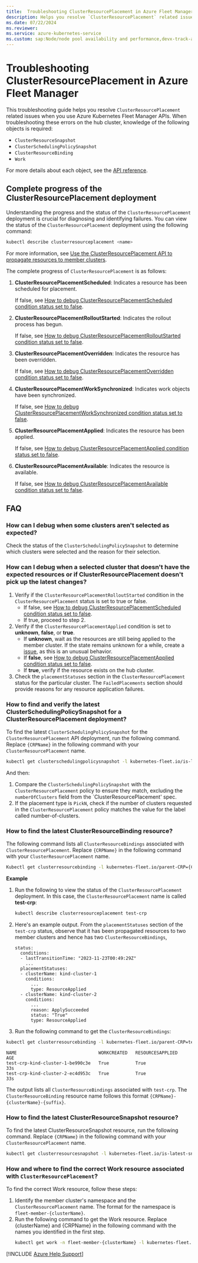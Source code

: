 ```yaml
---
title:  Troubleshooting ClusterResourcePlacement in Azure Fleet Manager
description: Helps you resolve `ClusterResourcePlacement` related issues when you use Azure Kubernetes Fleet Manager APIs.
ms.date: 07/22/2024
ms.reviewer: 
ms.service: azure-kubernetes-service
ms.custom: sap:Node/node pool availability and performance,devx-track-azurecli
---
```

# Troubleshooting ClusterResourcePlacement in Azure Fleet Manager

This troubleshooting guide helps you resolve `ClusterResourcePlacement` related issues when you use Azure Kubernetes Fleet Manager APIs. When troubleshooting these errors on the hub cluster, knowledge of the following objects is required:

- `ClusterResourceSnapshot`
- `ClusterSchedulingPolicySnapshot`
- `ClusterResourceBinding`
- `Work`

For more details about each object, see the [API reference](https://github.com/Azure/fleet/blob/main/docs/api-references.md).

## Complete progress of the ClusterResourcePlacement deployment

Understanding the progress and the status of the `ClusterResourcePlacement` deployment is crucial for diagnosing and identifying failures. You can view the status of the `ClusterResourcePlacement` deployment using the following command:

```bash
kubectl describe clusterresourceplacement <name>
```

For more information, see [Use the ClusterResourcePlacement API to propagate resources to member clusters](/azure/kubernetes-fleet/quickstart-resource-propagation#use-the-clusterresourceplacement-api-to-propagate-resources-to-member-clusters).

The complete progress of `ClusterResourcePlacement` is as follows:

1. **ClusterResourcePlacementScheduled**: Indicates a resource has been scheduled for placement.

    If false, see [How to debug ClusterResourcePlacementScheduled condition status set to false]().
1. **ClusterResourcePlacementRolloutStarted**: Indicates the rollout process has begun.

    If false, see [How to debug ClusterResourcePlacementRolloutStarted condition status set to false]().
1. **ClusterResourcePlacementOverridden**: Indicates the resource has been overridden.

    If false, see [How to debug ClusterResourcePlacementOverridden condition status set to false]().
1. **ClusterResourcePlacementWorkSynchronized**: Indicates work objects have been synchronized.

    If false, see [How to debug ClusterResourcePlacementWorkSynchronized condition status set to false]().
1. **ClusterResourcePlacementApplied**: Indicates the resource has been applied.

    If false, see [How to debug ClusterResourcePlacementApplied condition status set to false]().
1. **ClusterResourcePlacementAvailable**: Indicates the resource is available.

    If false, see [How to debug ClusterResourcePlacementAvailable condition status set to false]().

## FAQ

### How can I debug when some clusters aren't selected as expected?

Check the status of the `ClusterSchedulingPolicySnapshot` to determine which clusters were selected and the reason for their selection.

### How can I debug when a selected cluster that doesn't have the expected resources or if ClusterResourcePlacement doesn't pick up the latest changes?

1. Verify if the `ClusterResourcePlacementRolloutStarted` condition in the `ClusterResourcePlacement` status is set to true or false.
    - If false, see [How to debug ClusterResourcePlacementScheduled condition status set to false]().
    - If true, proceed to step 2.
2. Verify if the `ClusterResourcePlacementApplied` condition is set to **unknown**, **false**, or **true**.
    - If **unknown**, wait as the resources are still being applied to the member cluster. If the state remains unknown for a while, create a [issue](https://github.com/Azure/fleet/issues), as this is an unusual behavior.
    - If **false**, see [How to debug ClusterResourcePlacementApplied condition status set to false]().
    - If **true**, verify if the resource exists on the hub cluster.
3. Check the `placementStatuses` section in the `ClusterResourcePlacement` status for the particular cluster. The `FailedPlacements` section should provide reasons for any resource application failures.

### How to find and verify the latest ClusterSchedulingPolicySnapshot for a ClusterResourcePlacement deployment?

To find the latest `ClusterSchedulingPolicySnapshot` for the `ClusterResourcePlacement` API deployment, run the following command. Replace `{CRPName}` in the following command with your `ClusterResourcePlacement` name.

```bash
kubectl get clusterschedulingpolicysnapshot -l kubernetes-fleet.io/is-latest-snapshot=true,kubernetes-fleet.io/parent-CRP={CRPName}
```

And then:

1. Compare the `ClusterSchedulingPolicySnapshot` with the `ClusterResourcePlacement` policy to ensure they match, excluding the `numberOfClusters` field from the `ClusterResourcePlacement' spec.
1. If the placement type is `PickN`, check if the number of clusters requested in the `ClusterResourcePlacement` policy matches the value for the label called number-of-clusters.

### How to find the latest ClusterResourceBinding resource?

The following command lists all `ClusterResourceBindings` associated with `ClusterResourcePlacement`. Replace `{CRPName}` in the following command with your `ClusterResourcePlacement` name.

```bash
Kubectl get clusterresourcebinding -l kubernetes-fleet.io/parent-CRP={CRPName}
```

**Example**

1. Run the following to view the status of the `ClusterResourcePlacement` deployment. In this case, the `ClusterResourcePlacement` name is called **test-crp**:

    ```bash
    kubectl describe clusterresourceplacement test-crp
    ```

2. Here's an example output. From the `placementStatuses` section of the `test-crp` status, observe that it has been propagated resources to two member clusters and hence has two `ClusterResourceBindings`,

    ```output
    status:
      conditions:
      - lastTransitionTime: "2023-11-23T00:49:29Z"
        ...
      placementStatuses:
      - clusterName: kind-cluster-1
        conditions:
          ...
          type: ResourceApplied
      - clusterName: kind-cluster-2
        conditions:
          ...
          reason: ApplySucceeded
          status: "True"
          type: ResourceApplied
    ```

3. Run the following command to get the `ClusterResourceBindings`:

```bash
kubectl get clusterresourcebinding -l kubernetes-fleet.io/parent-CRP=test-crp 
```

```output
NAME                               WORKCREATED   RESOURCESAPPLIED   AGE
test-crp-kind-cluster-1-be990c3e   True          True               33s
test-crp-kind-cluster-2-ec4d953c   True          True               33s
```

The output lists all `ClusterResourceBindings` associated with `test-crp`. The `ClusterResourceBinding` resource name follows this format `{CRPName}-{clusterName}-{suffix}`.

### How to find the latest ClusterResourceSnapshot resource?

To find the latest ClusterResourceSnapshot resource, run the following command. Replace `{CRPName}` in the following command with your `ClusterResourcePlacement` name.

```bash
kubectl get clusterresourcesnapshot -l kubernetes-fleet.io/is-latest-snapshot=true,kubernetes-fleet.io/parent-CRP={CRPName}
```

### How and where to find the correct Work resource associated with `ClusterResourcePlacement`?

To find the correct Work resource, follow these steps:

1. Identify the member cluster's namespace and the `ClusterResourcePlacement` name. The format for the namespace is `fleet-member-{clusterName}`.
1. Run the following command to get the Work resource. Replace {clusterName} and {CRPName} in the following command with the names you identified in the first step.
    ```bash
    kubectl get work -n fleet-member-{clusterName} -l kubernetes-fleet.io/parent-CRP={CRPName}
    ```

[!INCLUDE [Azure Help Support](../../includes/azure-help-support.md)]